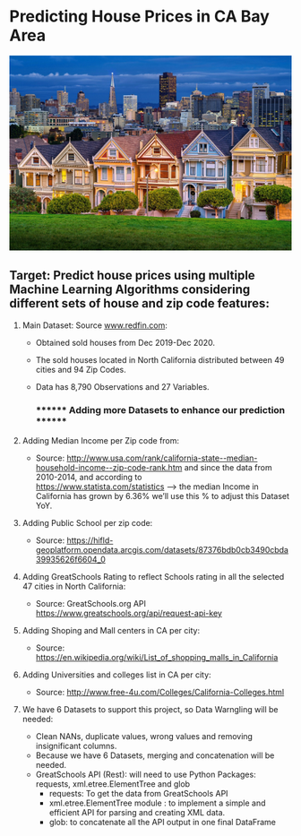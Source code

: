 # Predicting House Prices in CA Bay Area

![](images/SF_painted_ladies.jpg)

## Target: Predict house prices using multiple Machine Learning Algorithms considering different sets of house and zip code features:

1. Main Dataset: Source www.redfin.com:
    * Obtained sold houses from Dec 2019-Dec 2020.
    * The sold houses located in North California distributed between 49 cities and 94 Zip Codes.
    * Data has 8,790 Observations and 27 Variables.

         ### ****** Adding more Datasets to enhance our prediction ******

2. Adding Median Income per Zip code from:
    * Source: http://www.usa.com/rank/california-state--median-household-income--zip-code-rank.htm and since the data from 2010-2014, and according to              
      https://www.statista.com/statistics --> the median Income in California has grown by 6.36% we’ll use this % to adjust this Dataset YoY.

3. Adding Public School per zip code:
    * Source: https://hifld-geoplatform.opendata.arcgis.com/datasets/87376bdb0cb3490cbda39935626f6604_0
    
4. Adding GreatSchools Rating to reflect Schools rating in all the selected 47 cities in North California:
    * Source: GreatSchools.org API https://www.greatschools.org/api/request-api-key

5. Adding Shoping and Mall centers in CA per city:
    * Source: https://en.wikipedia.org/wiki/List_of_shopping_malls_in_California
    
6. Adding Universities and colleges list in CA per city:
    * Source: http://www.free-4u.com/Colleges/California-Colleges.html
    
7. We have 6 Datasets to support this project, so Data Warngling will be needed:
    * Clean NANs, duplicate values, wrong values and removing insignificant columns.
    * Because we have 6 Datasets, merging and concatenation will be needed.
    * GreatSchools API (Rest): will need to use Python Packages: requests, xml.etree.ElementTree and glob
         - requests: To get the data from GreatSchools API
         - xml.etree.ElementTree module : to implement a simple and efficient API for parsing and creating XML data.
         - glob: to concatenate all the API output in one final DataFrame
    



